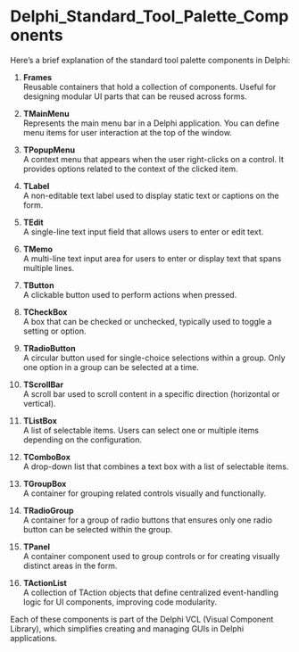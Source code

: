 # Delphi_Standard_Tool_Palette_Components


Here’s a brief explanation of the standard tool palette components in Delphi:

1. **Frames**  
   Reusable containers that hold a collection of components. Useful for designing modular UI parts that can be reused across forms.

2. **TMainMenu**  
   Represents the main menu bar in a Delphi application. You can define menu items for user interaction at the top of the window.

3. **TPopupMenu**  
   A context menu that appears when the user right-clicks on a control. It provides options related to the context of the clicked item.

4. **TLabel**  
   A non-editable text label used to display static text or captions on the form.

5. **TEdit**  
   A single-line text input field that allows users to enter or edit text.

6. **TMemo**  
   A multi-line text input area for users to enter or display text that spans multiple lines.

7. **TButton**  
   A clickable button used to perform actions when pressed.

8. **TCheckBox**  
   A box that can be checked or unchecked, typically used to toggle a setting or option.

9. **TRadioButton**  
   A circular button used for single-choice selections within a group. Only one option in a group can be selected at a time.

10. **TScrollBar**  
    A scroll bar used to scroll content in a specific direction (horizontal or vertical).

11. **TListBox**  
    A list of selectable items. Users can select one or multiple items depending on the configuration.

12. **TComboBox**  
    A drop-down list that combines a text box with a list of selectable items.

13. **TGroupBox**  
    A container for grouping related controls visually and functionally.

14. **TRadioGroup**  
    A container for a group of radio buttons that ensures only one radio button can be selected within the group.

15. **TPanel**  
    A container component used to group controls or for creating visually distinct areas in the form.

16. **TActionList**  
    A collection of TAction objects that define centralized event-handling logic for UI components, improving code modularity.

Each of these components is part of the Delphi VCL (Visual Component Library), which simplifies creating and managing GUIs in Delphi applications.

